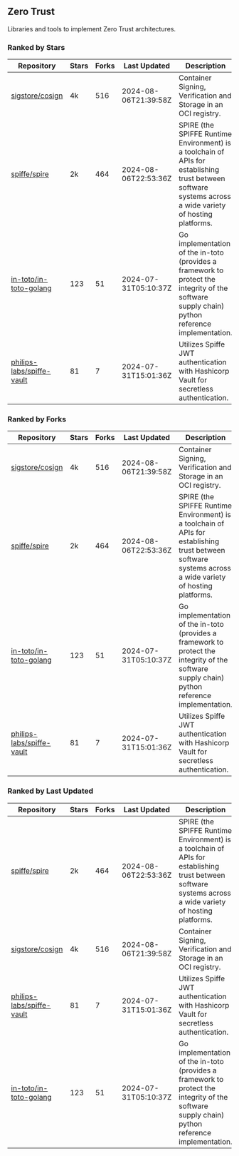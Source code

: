 ## Zero Trust

Libraries and tools to implement Zero Trust architectures.

### Ranked by Stars

| Repository | Stars | Forks | Last Updated | Description | 
|------------|-------|-------|--------------|-------------|
| [sigstore/cosign](https://github.com/sigstore/cosign) | 4k | 516 | 2024-08-06T21:39:58Z |  Container Signing, Verification and Storage in an OCI registry. |
| [spiffe/spire](https://github.com/spiffe/spire) | 2k | 464 | 2024-08-06T22:53:36Z |  SPIRE (the SPIFFE Runtime Environment) is a toolchain of APIs for establishing trust between software systems across a wide variety of hosting platforms. |
| [in-toto/in-toto-golang](https://github.com/in-toto/in-toto-golang) | 123 | 51 | 2024-07-31T05:10:37Z |  Go implementation of the in-toto (provides a framework to protect the integrity of the software supply chain) python reference implementation. |
| [philips-labs/spiffe-vault](https://github.com/philips-labs/spiffe-vault) | 81 | 7 | 2024-07-31T15:01:36Z |  Utilizes Spiffe JWT authentication with Hashicorp Vault for secretless authentication. |

### Ranked by Forks

| Repository | Stars | Forks | Last Updated | Description | 
|------------|-------|-------|--------------|-------------|
| [sigstore/cosign](https://github.com/sigstore/cosign) | 4k | 516 | 2024-08-06T21:39:58Z |  Container Signing, Verification and Storage in an OCI registry. |
| [spiffe/spire](https://github.com/spiffe/spire) | 2k | 464 | 2024-08-06T22:53:36Z |  SPIRE (the SPIFFE Runtime Environment) is a toolchain of APIs for establishing trust between software systems across a wide variety of hosting platforms. |
| [in-toto/in-toto-golang](https://github.com/in-toto/in-toto-golang) | 123 | 51 | 2024-07-31T05:10:37Z |  Go implementation of the in-toto (provides a framework to protect the integrity of the software supply chain) python reference implementation. |
| [philips-labs/spiffe-vault](https://github.com/philips-labs/spiffe-vault) | 81 | 7 | 2024-07-31T15:01:36Z |  Utilizes Spiffe JWT authentication with Hashicorp Vault for secretless authentication. |

### Ranked by Last Updated

| Repository | Stars | Forks | Last Updated | Description | 
|------------|-------|-------|--------------|-------------|
| [spiffe/spire](https://github.com/spiffe/spire) | 2k | 464 | 2024-08-06T22:53:36Z |  SPIRE (the SPIFFE Runtime Environment) is a toolchain of APIs for establishing trust between software systems across a wide variety of hosting platforms. |
| [sigstore/cosign](https://github.com/sigstore/cosign) | 4k | 516 | 2024-08-06T21:39:58Z |  Container Signing, Verification and Storage in an OCI registry. |
| [philips-labs/spiffe-vault](https://github.com/philips-labs/spiffe-vault) | 81 | 7 | 2024-07-31T15:01:36Z |  Utilizes Spiffe JWT authentication with Hashicorp Vault for secretless authentication. |
| [in-toto/in-toto-golang](https://github.com/in-toto/in-toto-golang) | 123 | 51 | 2024-07-31T05:10:37Z |  Go implementation of the in-toto (provides a framework to protect the integrity of the software supply chain) python reference implementation. |

